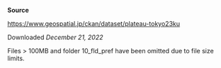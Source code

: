 **Source**

https://www.geospatial.jp/ckan/dataset/plateau-tokyo23ku

Downloaded _December 21, 2022_

Files > 100MB and folder 10_fld_pref have been omitted due to file size limits.
